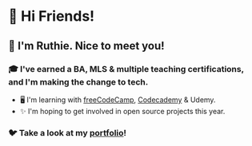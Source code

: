 # 🎉 Hi Friends! 

## 🌷 I'm Ruthie. Nice to meet you!

### 🎓 I've earned a BA, MLS & multiple teaching certifications, and I'm making the change to tech. 
- 🖥️ I'm learning with [freeCodeCamp](https://freecodecamp.org/ruthiec), [Codecademy](https://www.codecademy.com/users/LilyRuthC/achievements) & Udemy. 
- ✨ I'm hoping to get involved in open source projects this year. 

### 🐦 Take a look at my [portfolio](https://ruthie.tech)! 
